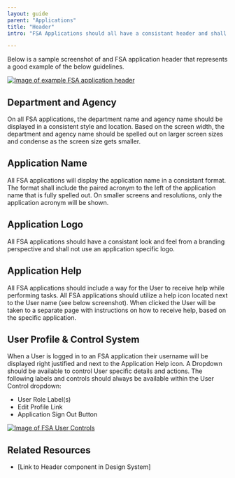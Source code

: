 ```yaml
---
layout: guide
parent: "Applications"
title: "Header"
intro: "FSA Applications should all have a consistant header and shall utilize the styles defined in the Design System without editing the CSS framework."

---
```


Below is a sample screenshot of and FSA application header that represents a good example of the below guidelines.

<a href="{{ site.baseurl }}img/subcategories/applications/app-name-approved.jpg" target="_blank"><img src="{{ site.baseurl }}img/subcategories/applications/app-name-approved.jpg" alt="Image of example FSA application header"></a>


## Department and Agency

On all FSA applications, the department name and agency name should be displayed in a consistent style and location. Based on the screen width, the department and agency name should be spelled out on larger screen sizes and condense as the screen size gets smaller. 

## Application Name

All FSA applications will display the application name in a consistant format. The format shall include the paired acronym to the left of the application name that is fully spelled out. On smaller screens and resolutions, only the application acronym will be shown.

## Application Logo

All FSA applications should have a consistant look and feel from a branding perspective and shall not use an application specific logo. 

## Application Help

All FSA applications should include a way for the User to receive help while performing tasks. All FSA applications should utilize a help icon located next to the User name (see below screenshot). When clicked the User will be taken to a separate page with instructions on how to receive help, based on the specific application.

## User Profile & Control System

When a User is logged in to an FSA application their username will be displayed right justified and next to the Application Help icon. A Dropdown should be available to control User specific details and actions. The following labels and controls should always be available within the User Control dropdown:

  * User Role Label(s)
  * Edit Profile Link
  * Application Sign Out Button

<a href="{{ site.baseurl }}img/subcategories/applications/user-control-dropdown.jpg" target="_blank"><img src="{{ site.baseurl }}img/subcategories/applications/user-control-dropdown.jpg" alt="Image of FSA User Controls"></a>

## Related Resources

 * [Link to Header component in Design System]
